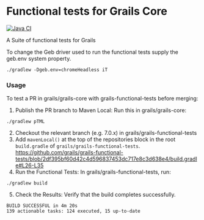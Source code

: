 # Functional tests for Grails Core

[![Java CI](https://github.com/grails/grails-functional-tests/actions/workflows/gradle.yml/badge.svg)](https://github.com/grails/grails-functional-tests/actions/workflows/gradle.yml)


A Suite of functional tests for Grails

To change the Geb driver used to run the functional tests supply the geb.env system property.

    ./gradlew -Dgeb.env=chromeHeadless iT   

### Usage
To test a PR in grails/grails-core with grails-functional-tests before merging:
1. Publish the PR branch to Maven Local:
   Run this in grails/grails-core:
```
./gradlew pTML
```
2. Checkout the relevant branch (e.g. 7.0.x) in grails/grails-functional-tests
3. Add `mavenLocal()` at the top of the repositories block in the root `build.gradle` of `grails/grails-functional-tests`.
https://github.com/grails/grails-functional-tests/blob/2df395bf60d42c4d596837453dc717e8c3d638e4/build.gradle#L26-L35
4. Run the Functional Tests:
   In grails/grails-functional-tests, run:
```
./gradlew build
```
5. Check the Results:
   Verify that the build completes successfully.
```console
BUILD SUCCESSFUL in 4m 20s
139 actionable tasks: 124 executed, 15 up-to-date
```
